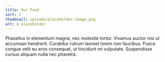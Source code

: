 ```yaml
---
title: Our Food
sort: 2
thumbnail: uploads/placeholder-image.png
alt: A placeholder
---
```


Phasellus in elementum magna, nec molestie tortor. Vivamus auctor nisi ut accumsan hendrerit. Curabitur rutrum laoreet lorem non faucibus. Fusce congue velit eu eros consequat, ut tincidunt mi vulputate. Suspendisse cursus aliquam nulla nec pharetra.
